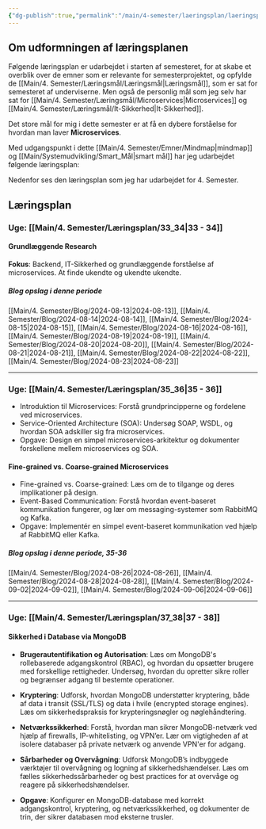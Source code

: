 ```yaml
---
{"dg-publish":true,"permalink":"/main/4-semester/laeringsplan/laeringsplan/","title":"Læringsplan","tags":["læringsmål","systemudvikling","projektarbejde","programmering"],"created":"2024-09-09T11:07:15.365+02:00"}
---
```



## Om udformningen af læringsplanen

Følgende læringsplan er udarbejdet i  starten af semesteret, for at skabe et
overblik over de emner som er relevante for semesterprojektet, og opfylde de
[[Main/4. Semester/Læringsmål/Læringsmål\|Læringsmål]], som er sat for semesteret af underviserne.
Men også de personlig mål som jeg selv har sat for [[Main/4. Semester/Læringsmål/Microservices\|Microservices]] og
[[Main/4. Semester/Læringsmål/It-Sikkerhed\|It-Sikkerhed]].

Det store mål for mig i dette semester er at få en dybere forståelse for
hvordan man laver **Microservices**.

Med udgangspunkt i dette [[Main/4. Semester/Emner/Mindmap\|mindmap]] og [[Main/Systemudvikling/Smart_Mål\|smart mål]] har jeg udarbejdet
følgende læringsplan:

Nedenfor ses den læringsplan som jeg har udarbejdet for 4. Semester.

## Læringsplan

### **Uge**: [[Main/4. Semester/Læringsplan/33_34\|33 - 34]]

#### Grundlæggende Research

**Fokus**: Backend, IT-Sikkerhed og grundlæggende forståelse af microservices.
At finde ukendte og ukendte ukendte.

##### Blog opslag i denne periode

[[Main/4. Semester/Blog/2024-08-13\|2024-08-13]], [[Main/4. Semester/Blog/2024-08-14\|2024-08-14]], [[Main/4. Semester/Blog/2024-08-15\|2024-08-15]], [[Main/4. Semester/Blog/2024-08-16\|2024-08-16]],
[[Main/4. Semester/Blog/2024-08-19\|2024-08-19]], [[Main/4. Semester/Blog/2024-08-20\|2024-08-20]], [[Main/4. Semester/Blog/2024-08-21\|2024-08-21]],
[[Main/4. Semester/Blog/2024-08-22\|2024-08-22]], [[Main/4. Semester/Blog/2024-08-23\|2024-08-23]]

---

### **Uge**: [[Main/4. Semester/Læringsplan/35_36\|35 - 36]]

- Introduktion til Microservices: Forstå grundprincipperne og fordelene ved
microservices.
- Service-Oriented Architecture (SOA): Undersøg SOAP, WSDL, og hvordan
SOA adskiller sig fra microservices.
- Opgave: Design en simpel microservices-arkitektur og dokumenter forskellene
mellem microservices og SOA.

#### Fine-grained vs. Coarse-grained Microservices

- Fine-grained vs. Coarse-grained: Læs om de to tilgange og deres implikationer
på design.
- Event-Based Communication: Forstå hvordan event-baseret kommunikation
fungerer, og lær om messaging-systemer som RabbitMQ og Kafka.
- Opgave: Implementér en simpel event-baseret kommunikation ved hjælp af
RabbitMQ eller Kafka.

##### Blog opslag i denne periode, 35-36

[[Main/4. Semester/Blog/2024-08-26\|2024-08-26]], [[Main/4. Semester/Blog/2024-08-28\|2024-08-28]], [[Main/4. Semester/Blog/2024-09-02\|2024-09-02]], [[Main/4. Semester/Blog/2024-09-06\|2024-09-06]]

---

### **Uge**: [[Main/4. Semester/Læringsplan/37_38\|37 - 38]]

#### Sikkerhed i Database via MongoDB

- **Brugerautentifikation og Autorisation**:
  Læs om MongoDB's rollebaserede adgangskontrol (RBAC), og hvordan du opsætter
brugere med forskellige rettigheder. Undersøg, hvordan du opretter sikre
roller og begrænser adgang til bestemte operationer.

- **Kryptering**:
  Udforsk, hvordan MongoDB understøtter kryptering, både af data i transit
(SSL/TLS) og data i hvile (encrypted storage engines). Læs om
sikkerhedspraksis for krypteringsnøgler og nøglehåndtering.

- **Netværkssikkerhed**:
  Forstå, hvordan man sikrer MongoDB-netværk ved hjælp af firewalls,
IP-whitelisting, og VPN’er. Lær om vigtigheden af at isolere databaser
på private netværk og anvende VPN'er for adgang.

- **Sårbarheder og Overvågning**:
  Udforsk MongoDB’s indbyggede værktøjer til overvågning og logning af
sikkerhedshændelser. Læs om fælles sikkerhedssårbarheder og best practices
for at overvåge og reagere på sikkerhedshændelser.

- **Opgave**:
  Konfigurer en MongoDB-database med korrekt adgangskontrol, kryptering,
og netværkssikkerhed, og dokumenter de trin, der sikrer databasen mod
eksterne trusler.
